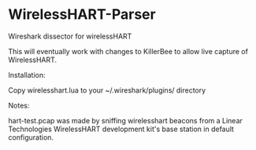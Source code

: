# WirelessHART-Parser
Wireshark dissector for wirelessHART

This will eventually work with changes to KillerBee to allow live capture of
WirelessHART.

Installation:

Copy wirelesshart.lua to your ~/.wireshark/plugins/ directory

Notes:

hart-test.pcap was made by sniffing wirelesshart beacons from a Linear Technologies WirelessHART development kit's base station in default configuration.
